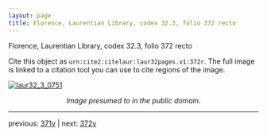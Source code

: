 ```yaml
---
layout: page
title: Florence, Laurentian Library, codex 32.3, folio 372 recto
---
```


Florence, Laurentian Library, codex 32.3, folio 372 recto

Cite this object as `urn:cite2:citelaur:laur32pages.v1:372r`.  The full image is linked to a citation tool you can use to cite regions of the image.

[![laur32_3_0751](http://www.homermultitext.org/iipsrv?IIIF=/project/homer/pyramidal/deepzoom/citelaur/laur32imgs/v1/laur32_3_0751.tif/full/800,/0/default.jpg)](http://www.homermultitext.org/ict2/?urn=urn:cite2:citelaur:laur32imgs.v1:laur32_3_0751) 

<p style="text-align: center; font-style: italic;">Image presumed to in the public domain.</p>

---

previous: [371v](../371v/) | next: [372v](../372v/)